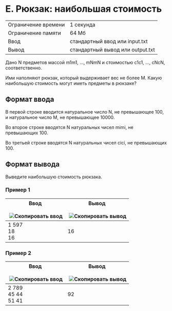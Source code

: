 # E. Рюкзак: наибольшая стоимость

|   |   |
|---|---|
|Ограничение времени|1 секунда|
|Ограничение памяти|64 Мб|
|Ввод|стандартный ввод или input.txt|
|Вывод|стандартный вывод или output.txt|

Дано N предметов массой m1m1​, …, mNmN​ и стоимостью c1c1​, …, cNcN​, соответственно.

Ими наполняют рюкзак, который выдерживает вес не более M. Какую наибольшую стоимость могут иметь предметы в рюкзаке?

## Формат ввода

В первой строке вводится натуральное число N, не превышающее 100, и натуральное число M, не превышающее 10000.

Во второе строке вводятся N натуральных чисел mimi​, не превышающих 100.

Во третьей строке вводятся N натуральных чисел cici​, не превышающих 100.

## Формат вывода

Выведите наибольшую стоимость рюкзака.

### Пример 1

|Ввод<br><br> ![Скопировать ввод](https://yastatic.net/lego/_/La6qi18Z8LwgnZdsAr1qy1GwCwo.gif)|Вывод<br><br> ![Скопировать вывод](https://yastatic.net/lego/_/La6qi18Z8LwgnZdsAr1qy1GwCwo.gif)|
|---|---|
|1 597<br>18<br>16|16|

### Пример 2

|Ввод<br><br> ![Скопировать ввод](https://yastatic.net/lego/_/La6qi18Z8LwgnZdsAr1qy1GwCwo.gif)|Вывод<br><br> ![Скопировать вывод](https://yastatic.net/lego/_/La6qi18Z8LwgnZdsAr1qy1GwCwo.gif)|
|---|---|
|2 789<br>45 44<br>51 41|92|